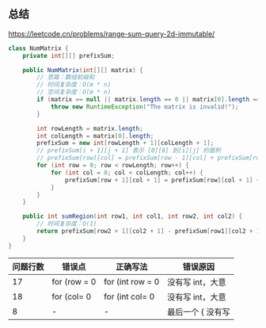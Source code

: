 ## 总结

https://leetcode.cn/problems/range-sum-query-2d-immutable/

```java
class NumMatrix {
    private int[][] prefixSum;

    public NumMatrix(int[][] matrix) {
        // 思路：数组前缀和
        // 时间复杂度：O(m * n)
        // 空间复杂度：O(m * n)
        if (matrix == null || matrix.length == 0 || matrix[0].length == 0) {
            throw new RuntimeException("The matrix is invalid!");
        }

        int rowLength = matrix.length;
        int colLength = matrix[0].length;
        prefixSum = new int[rowLength + 1][colLength + 1];
        // prefixSum[i + 1][j + 1] 表示 [0][0] 到[i][j] 的面积
        // prefixSum[row][col] = prefixSum[row - 1][col] + prefixSum[row][col - 1] - prefixSum[row - 1][col - 1] + matrix[row][col]
        for (int row = 0; row < rowLength; row++) {
            for (int col = 0; col < colLength; col++) {
                prefixSum[row + 1][col + 1] = prefixSum[row][col + 1] + prefixSum[row + 1][col] - prefixSum[row][col] + matrix[row][col];
            }
        }
    }

    public int sumRegion(int row1, int col1, int row2, int col2) {
        // 时间复杂度：O(1)
        return prefixSum[row2 + 1][col2 + 1] - prefixSum[row1][col2 + 1] - prefixSum[row2 + 1][col1] + prefixSum[row1][col1];
    }
}
```

| 问题行数 | 错误点          | 正确写法             | 错误原因       |
|------|--------------|------------------|------------|
| 17   | for (row = 0 | for (int row = 0 | 没有写 int，大意 |
| 18   | for (col= 0  | for (int col= 0  | 没有写 int，大意 |
| 8    | -            | -                | 最后一个 { 没有写 |
